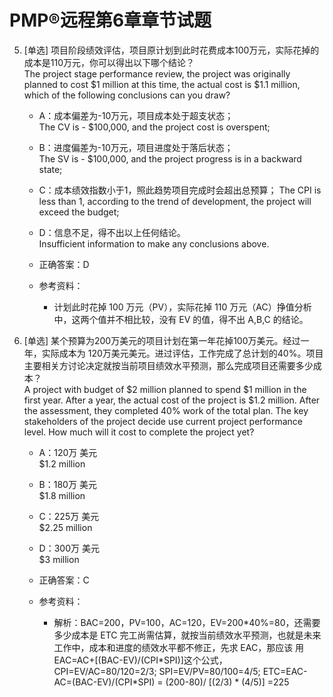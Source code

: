 # PMP®远程第6章章节试题

5. [单选] 项目阶段绩效评估，项目原计划到此时花费成本100万元，实际花掉的成本是110万元，你可以得出以下哪个结论？  
The project stage performance review, the project was originally planned to cost $1 million at this time, the actual cost is $1.1 million, which of the following conclusions can you draw?
	- A：成本偏差为-10万元，项目成本处于超支状态；  
The CV is - $100,000, and the project cost is overspent;
	- B：进度偏差为-10万元，项目进度处于落后状态；  
The SV is - $100,000, and the project progress is in a backward state;
	- C：成本绩效指数小于1，照此趋势项目完成时会超出总预算；
The CPI is less than 1, according to the trend of development, the project will exceed the budget;  
	- D：信息不足，得不出以上任何结论。  
Insufficient information to make any conclusions above.

	- 正确答案：D
	- 参考资料：
		- 计划此时花掉 100 万元（PV），实际花掉 110 万元（AC）挣值分析中，这两个值并不相比较，没有 EV 的值，得不出 A,B,C 的结论。

6. [单选] 某个预算为200万美元的项目计划在第一年花掉100万美元。经过一年，实际成本为 120万美元美元。进过评估，工作完成了总计划的40%。项目主要相关方讨论决定就按当前项目绩效水平预测，那么完成项目还需要多少成本？  
A project with budget of $2 million planned to spend $1 million in the first year. After a year, the actual cost of the project is $1.2 million. After the assessment, they completed 40% work of the total plan. The key stakeholders of the project decide use current project performance level. How much will it cost to complete the project yet?
	- A：120万 美元  
$1.2 million
	- B：180万 美元  
$1.8 million
	- C：225万 美元  
$2.25 million
	- D：300万 美元  
$3 million

	- 正确答案：C
	- 参考资料：
		- 解析：BAC=200，PV=100，AC=120，EV=200\*40%=80，还需要多少成本是 ETC 完工尚需估算，就按当前绩效水平预测，也就是未来工作中，成本和进度的绩效水平都不修正，先求 EAC，那应该 用EAC=AC+[(BAC-EV)/(CPI\*SPI)]这个公式， CPI=EV/AC=80/120=2/3; SPI=EV/PV=80/100=4/5; ETC=EAC-AC=(BAC-EV)/(CPI*SPI) = (200-80)/ [(2/3) * (4/5)] =225